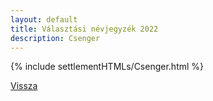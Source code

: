 ```yaml
---
layout: default
title: Választási névjegyzék 2022
description: Csenger
---
```


{% include settlementHTMLs/Csenger.html %}

[Vissza](../)